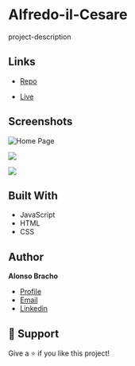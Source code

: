 <h1>Alfredo-il-Cesare</h1>

<p>project-description</p>

## Links

- [Repo](https://github.com/Alobr/<alfredo-il-cesare> "Alfredo-il-Cesare Repo")

- [Live](<Homepage url> "Live View")


## Screenshots

![Home Page](/screenshots/1.png "Home Page")

![](/screenshots/2.png)

![](/screenshots/3.png)

## Built With

- JavaScript
- HTML
- CSS


## Author

**Alonso Bracho**

- [Profile](https://github.com/Alobr "Alonso Bracho")
- [Email](mailto:alonsoae80@gmail.com?subject=Hi "Hi!")
- [Linkedin](https://www.linkedin.com/in/alobr/ "Welcome")

## 🤝 Support

Give a ⭐️ if you like this project!
